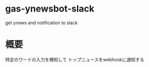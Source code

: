# gas-ynewsbot-slack
get ynews and notification to slack  
  
# 概要
特定のワードの入力を検知して
トップニュースをwebhookに通知する


